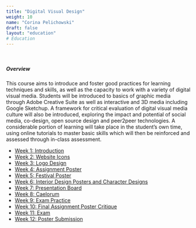 ```yaml
---
title: "Digital Visual Design"
weight: 10
name: "Corina Pelichowski"
draft: false
layout: "education"
# Education
---
```

<br>
<div class="container">
    <h5>Overview</h5>
    <p>
        This course aims to introduce and foster good practices for learning techniques and skills, as well as the capacity to work with a variety of digital visual media. Students will be introduced to basics of graphic media through Adobe Creative Suite as well as interactive and 3D media including Google Sketchup. A framework for critical evaluation of digital visual media culture will also be introduced, exploring the impact and potential of social media, co-design, open source design and peer2peer technologies. A considerable portion of learning will take place in the student’s own time, using online tutorials to master basic skills which will then be reinforced and assessed through in-class assessment.
    </p>
    <ul class="master-design-links">
        <a href="/master-of-design/dvd/week-1-intro"><li>Week 1: Introduction</li></a>
        <a href="/master-of-design/dvd/week-2-icons"><li>Week 2: Website Icons</li></a>
        <a href="/master-of-design/dvd/week-3-logo"><li>Week 3: Logo Design</li></a>
        <a href="/master-of-design/dvd/week-4-a1"><li>Week 4: Assignment Poster</li></a>
        <a href="/master-of-design/dvd/week-1-intro"><li>Week 5: Festival Poster</li></a>
        <a href="/master-of-design/dvd/week-1-intro"><li>Week 6: Interior Design Posters and Character Designs</li></a>
        <a href="/master-of-design/dvd/week-1-intro"><li>Week 7: Presentation Board</li></a>
        <a href="/master-of-design/dvd/week-1-intro"><li>Week 8: Caelorum</li></a>
        <a href="/master-of-design/dvd/week-1-intro"><li>Week 9: Exam Practice</li></a>
        <a href="/master-of-design/dvd/week-1-intro"><li>Week 10: Final Assignment Poster Critique</li></a>
        <a href="/master-of-design/dvd/week-1-intro"><li>Week 11: Exam</li></a>
        <a href="/master-of-design/dvd/week-1-intro"><li>Week 12: Poster Submission</li></a>
    </ul>
</div>